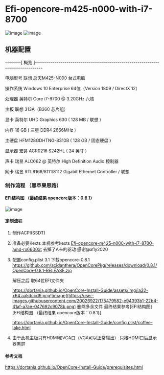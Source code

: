 # Efi-opencore-m425-n000-with-i7-8700
![image](https://user-images.githubusercontent.com/20026922/174951046-16a51076-3482-4919-8563-290fdb4f7d5c.png)
![image](https://user-images.githubusercontent.com/20026922/175474616-13b4bb39-6299-4892-9a4e-3694636b6dd1.png)

## 机器配置
--------[ 概览 ]----------------------------------------------------------------------------------

  电脑型号               联想 启天M425-N000 台式电脑

  操作系统               Windows 10 Enterprise 64位（Version 1809 / DirectX 12）

  处理器                 英特尔 Core i7-8700 @ 3.20GHz 六核

  主板                   联想 313A（B360 芯片组）

  显卡                   英特尔 UHD Graphics 630 ( 128 MB / 联想 )

  内存                   16 GB ( 三星 DDR4 2666MHz )

  主硬盘                  HFM128GDHTNG-8310B ( 128 GB / 固态硬盘 )

  显示器                 宏碁 ACR0216 S242HL ( 24 英寸  )

  声卡                   瑞昱 ALC662 @ 英特尔 High Definition Audio 控制器

  网卡                   瑞昱 RTL8168/8111/8112 Gigabit Ethernet Controller / 联想

### 制作流程 （黑苹果思路）
#### EFI结构图 （最终结果 opencore版本：0.8.1）
![image](https://user-images.githubusercontent.com/20026922/175478939-29957649-dfda-47ea-8eba-d8e3240221d7.png)

#### 定制流程 

1. 制作ACPI(SSDT)

2. 准备必要Kexts
   本机参考kexts [Efi-opencore-m425-n000-with-i7-8700-amd-rx6600xt](https://github.com/afly2020/Efi-opencore-m425-n000-with-i7-8700-amd-rx6600xt)  去掉了A卡的驱动 感谢@afly2020

3. 配置config.plist 
   3.1 下载opencore-0.8.1 https://github.com/acidanthera/OpenCorePkg/releases/download/0.8.1/OpenCore-0.8.1-RELEASE.zip

   解压之后 取64位EFI文件夹

   https://dortania.github.io/OpenCore-Install-Guide/assets/img/ia32-x64.aa5dccd9.png![image](https://user-images.githubusercontent.com/20026922/175479582-e94393b1-22b4-41af-a7ae-047692c9078b.png)
   删除多余文件 最终结果参考[EFI结构图][EFI结构图 （最终结果 opencore版本：0.8.1)]

    https://dortania.github.io/OpenCore-Install-Guide/config.plist/coffee-lake.html

4. 由于此机主板只有HDMI和VGA口（VGA可以正常输出） 只接HDMI口后显示器黑屏

   
#### 参考文档
https://dortania.github.io/OpenCore-Install-Guide/prerequisites.html
